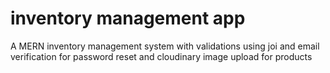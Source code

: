 # inventory management app

A MERN inventory management system with validations using joi and email verification for password reset and cloudinary image upload for products
